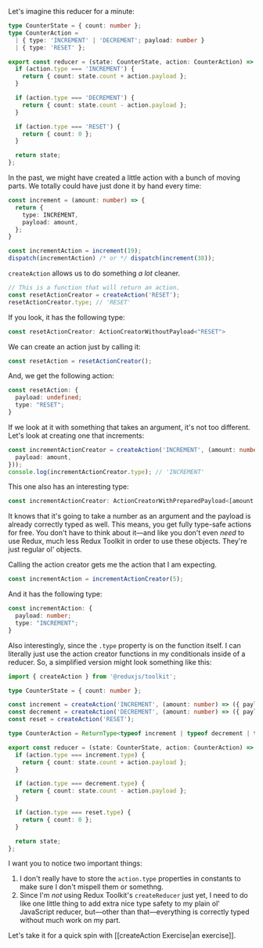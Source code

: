 Let's imagine this reducer for a minute:

```ts
type CounterState = { count: number };
type CounterAction =
  | { type: 'INCREMENT' | 'DECREMENT'; payload: number }
  | { type: 'RESET' };

export const reducer = (state: CounterState, action: CounterAction) => {
  if (action.type === 'INCREMENT') {
    return { count: state.count + action.payload };
  }

  if (action.type === 'DECREMENT') {
    return { count: state.count - action.payload };
  }

  if (action.type === 'RESET') {
    return { count: 0 };
  }

  return state;
};
```

In the past, we might have created a little action with a bunch of moving parts. We totally could have just done it by hand every time:

```ts
const increment = (amount: number) => {
  return {
    type: INCREMENT,
    payload: amount,
  };
}

const incrementAction = increment(19);
dispatch(incrementAction) /* or */ dispatch(increment(38));
```

`createAction` allows us to do something _a lot_ cleaner.

```ts
// This is a function that will return an action.
const resetActionCreator = createAction('RESET');
resetActionCreator.type; // 'RESET'
```

If you look, it has the following type:

```ts
const resetActionCreator: ActionCreatorWithoutPayload<"RESET">
```

We can create an action just by calling it:

```ts
const resetAction = resetActionCreator();
```

And, we get the following action:

```ts
const resetAction: {
  payload: undefined;
  type: "RESET";
}
```

If we look at it with something that takes an argument, it's not too different. Let's look at creating one that increments:

```ts
const incrementActionCreator = createAction('INCREMENT', (amount: number) => ({
  payload: amount,
}));
console.log(incrementActionCreator.type); // 'INCREMENT'
```

This one also has an interesting type:

```ts
const incrementActionCreator: ActionCreatorWithPreparedPayload<[amount: number], number, "INCREMENT", never, never>
```

It knows that it's going to take a number as an argument and the payload is already correctly typed as well. This means, you get fully type-safe actions for free. You don't have to think about it—and like you don't even _need_ to use Redux, much less Redux Toolkit in order to use these objects. They're just regular ol' objects.

Calling the action creator gets me the action that I am expecting.

```ts
const incrementAction = incrementActionCreator(5);
```

And it has the following type:

```ts
const incrementAction: {
  payload: number;
  type: "INCREMENT";
}
```

Also interestingly, since the `.type` property is on the function itself. I can literally just use the action creator functions in my conditionals inside of a reducer. So, a simplified version might look something like this:

```ts
import { createAction } from '@reduxjs/toolkit';

type CounterState = { count: number };

const increment = createAction('INCREMENT', (amount: number) => ({ payload: amount }));
const decrement = createAction('DECREMENT', (amount: number) => ({ payload: amount }));
const reset = createAction('RESET');

type CounterAction = ReturnType<typeof increment | typeof decrement | typeof reset>

export const reducer = (state: CounterState, action: CounterAction) => {
  if (action.type === increment.type) {
    return { count: state.count + action.payload };
  }

  if (action.type === decrement.type) {
    return { count: state.count - action.payload };
  }

  if (action.type === reset.type) {
    return { count: 0 };
  }

  return state;
};
```

I want you to notice two important things:

1. I don't really have to store the `action.type` properties in constants to make sure I don't mispell them or somethng.
2. Since I'm _not_ using Redux Toolkit's `createReducer` just yet, I need to do like one little thing to add extra nice type safety to my plain ol' JavaScript reducer, but—other than that—everything is correctly typed without much work on my part.

Let's take it for a quick spin with [[createAction Exercise|an exercise]].